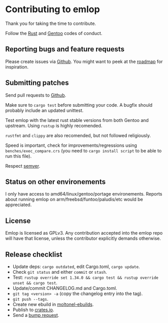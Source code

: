 # Contributing to emlop

Thank you for taking the time to contribute.

Follow the [Rust](https://www.rust-lang.org/en-US/conduct.html) and
[Gentoo](https://wiki.gentoo.org/wiki/Project:Council/Code_of_conduct) codes of conduct.

## Reporting bugs and feature requests

Please create issues via [Github](https://github.com/vincentdephily/emlop/issues). You might want to
peek at the [roadmap](ROADMAP.md) for inspiration.

## Submitting patches

Send pull requests to [Github](https://github.com/vincentdephily/emlop).

Make sure to `cargo test` before submitting your code. A bugfix should probably include an updated
unittest.

Test emlop with the latest rust stable versions from both Gentoo and upstream. Using `rustup` is
highly recomended.

`rustfmt` and `clippy` are also recomended, but not followed religiously.

Speed is important, check for improvements/regressions using `benches/exec_compare.crs` (you need to
`cargo install script` to be able to run this file).

Respect [semver](https://semver.org/).

## Status on other environements

I only have access to amd64/linux/gentoo/portage environements. Reports about running emlop on
arm/freebsd/funtoo/paludis/etc would be appreciated.

## License

Emlop is licensed as GPLv3. Any contribution accepted into the emlop repo will have that license,
unless the contributor explicitly demands otherwise.

## Release checklist

* Update deps: `cargo outdated`, edit Cargo.toml, `cargo update`.
* Check `git status` and either `commit` or `stash`.
* Test: `rustup override set 1.34.0 && cargo test && rustup override unset && cargo test`.
* Update/commit CHANGELOG.md and Cargo.toml.
* `git tag <version> -a` (copy the changelog entry into the tag).
* `git push --tags`.
* Create new ebuild in [moltonel-ebuilds](https://github.com/vincentdephily/moltonel-ebuilds).
* Publish to [crates.io](https://crates.io/).
* Send a [bump request](https://bugs.gentoo.org/).
